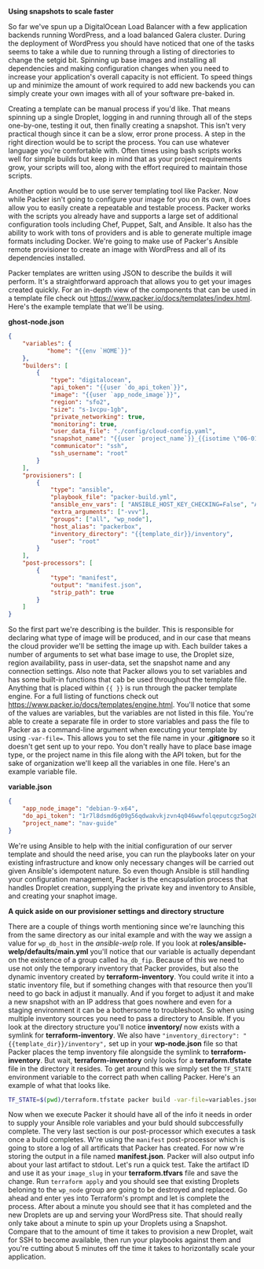 **Using snapshots to scale faster**

So far we've spun up a DigitalOcean Load Balancer with a few application backends running WordPress, and a load balanced Galera cluster. During the deployment of WordPress you should have noticed that one of the tasks seems to take a while due to running through a listing of directories to change the setgid bit. Spinning up base images and installing all dependencies and making configuration changes when you need to increase your application's overall capacity is not efficient. To speed things up and minimize the amount of work required to add new backends you can simply create your own images with all of your software pre-baked in.

Creating a template can be manual process if you'd like. That means spinning up a single Droplet, logging in and running through all of the steps one-by-one, testing it out, then finally creating a snapshot. This isn't very practical though since it can be a slow, error prone process. A step in the right direction would be to script the process. You can use whatever language you're comfortable with. Often times using bash scripts works well for simple builds but keep in mind that as your project requirements grow, your scripts will too, along with the effort required to maintain those scripts.

Another option would be to use server templating tool like Packer. Now while Packer isn't going to configure your image for you on its own, it does allow you to easily create a repeatable and testable process. Packer works with the scripts you already have and supports a large set of additional configuration tools including Chef, Puppet, Salt, and Ansible. It also has the ability to work with tons of providers and is able to generate multiple image formats including Docker. We're going to make use of Packer's Ansible remote provisioner to create an image with WordPress and all of its dependencies installed.

Packer templates are written using JSON to describe the builds it will perform. It's a straightforward approach that allows you to get your images created quickly. For an in-depth view of the components that can be used in a template file check out https://www.packer.io/docs/templates/index.html. Here's the example template that we'll be using.

**ghost-node.json**
```json
{
    "variables": {
           "home": "{{env `HOME`}}"
    },
    "builders": [
        {
            "type": "digitalocean",
            "api_token": "{{user `do_api_token`}}",
            "image": "{{user `app_node_image`}}",
            "region": "sfo2",
            "size": "s-1vcpu-1gb",
            "private_networking": true,
            "monitoring": true,
            "user_data_file": "./config/cloud-config.yaml",
            "snapshot_name": "{{user `project_name`}}_{{isotime \"06-01-02-03-04-05\"}}",
            "communicator": "ssh",
            "ssh_username": "root"
        }
    ],
    "provisioners": [
        {
            "type": "ansible",
            "playbook_file": "packer-build.yml",
            "ansible_env_vars": [ "ANSIBLE_HOST_KEY_CHECKING=False", "ANSIBLE_SSH_ARGS='-o ForwardAgent=yes -o ControlMaster=auto -o ControlPersist=60s'"],
            "extra_arguments": ["-vvv"],
            "groups": ["all", "wp_node"],
            "host_alias": "packerbox",
            "inventory_directory": "{{template_dir}}/inventory",
            "user": "root"
        }
    ],
    "post-processors": [
        {
            "type": "manifest",
            "output": "manifest.json",
            "strip_path": true
        }
    ]
}
```

So the first part we're describing is the builder. This is responsible for declaring what type of image will be produced, and in our case that means the cloud provider we'll be setting the image up with. Each builder takes a number of arguments to set what base image to use, the Droplet size, region availability, pass in user-data, set the snapshot name and any connection settings. Also note that Packer allows you to set variables and has some built-in functions that cab be used throughout the template file. Anything that is placed within `{{ }}` is run through the packer template engine. For a full listing of functions check out https://www.packer.io/docs/templates/engine.html. You'll notice that some of the values are variables, but the variables are not listed in this file. You're able to create a separate file in order to store variables and pass the file to Packer as a command-line argument when executing your template by using `-var-file=`. This allows you to set the file name in your **.gitignore** so it doesn't get sent up to your repo. You don't really have to place base image type, or the project name in this file along with the API token, but for the sake of organization we'll keep all the variables in one file. Here's an example variable file.

**variable.json**
```json
{
	"app_node_image": "debian-9-x64",
	"do_api_token": "1r7l8dsmd6g09g56qdwakvkjzvn4q046wwfolqeputcgz5og26vyheg781f5bvbz",
	"project_name": "nav-guide"
}
```

We're using Ansible to help with the initial configuration of our server template and should the need arise, you can run the playbooks later on your existing infrastructure and know only necessary changes will be carried out given Ansible's idempotent nature. So even though Ansible is still handling your configuration management, Packer is the encapsulation process that handles Droplet creation, supplying the private key and inventory to Ansible, and creating your snaphot image.

**A quick aside on our provisioner settings and directory structure**

There are a couple of things worth mentioning since we're launching this from the same directory as our inital example and with the way we assign a value for `wp_db_host` in the *ansible-welp* role. If you look at **roles/ansible-welp/defaults/main.yml** you'll notice that our variable is actually dependant on the existence of a group called `ha_db_fip`. Because of this we need to use not only the temporary inventory that Packer provides, but also the dynamic inventory created by **terraform-inventory**. You could write it into a static inventory file, but if something changes with that resource then you'll need to go back in adjust it manually. And if you forget to adjust it and make a new snapshot with an IP address that goes nowhere and even for a staging environment it can be a bothersome to troubleshoot. So when using multiple inventory sources you need to pass a directory to Ansible. If you look at the directory structure you'll notice **inventory/** now exists with a symlink for **terraform-inventory**. We also have `"inventory_directory": "{{template_dir}}/inventory",` set up in your **wp-node.json** file so that Packer places the temp inventory file alongside the symlink to **terraform-inventory**. But wait, **terraform-inventory** only looks for a **terraform.tfstate** file in the directory it resides. To get around this we simply set the `TF_STATE` environment variable to the correct path when calling Packer. Here's an example of what that looks like.

```sh
TF_STATE=$(pwd)/terraform.tfstate packer build -var-file=variables.json wp-node.json
```

Now when we execute Packer it should have all of the info it needs in order to supply your Ansible role variables and your buld should subccessfully complete. The very last section is our post-processor which executes a task once a build completes. W're using the `manifest` post-processor which is going to store a log of all artificats that Packer has created. For now w're storing the output in a file named **manifest.json**. Packer will also output info about your last artifact to stdout. Let's run a quick test. Take the artifact ID and use it as your `image_slug` in your **terraform.tfvars** file and save the change. Run `terraform apply` and you should see that existing Droplets beloning to the `wp_node` group are going to be destroyed and replaced. Go ahead and enter yes into Terraform's prompt and let is complete the process. After about a minute you should see that it has completed and the new Droplets are up and serving your WordPress site. That should really only take about a minute to spin up your Droplets using a Snapshot. Compare that to the amount of time it takes to provision a new Droplet, wait for SSH to become available, then run your playbooks against them and you're cutting about 5 minutes off the time it takes to horizontally scale your application. 
